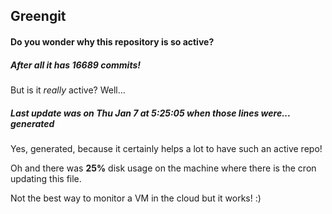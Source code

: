 ## Greengit

#### Do you wonder why this repository is so active?

##### After all it has 16689 commits!

But is it *really* active? Well...

##### Last update was on Thu Jan 7 at 5:25:05 when those lines were... generated

Yes, generated, because it certainly helps a lot to have such an active repo!

Oh and there was **25%** disk usage on the machine
where there is the cron updating this file.

Not the best way to monitor a VM in the cloud but it works! :)
